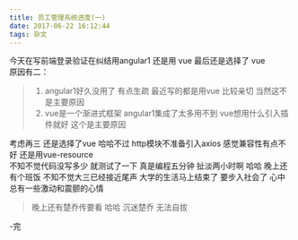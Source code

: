 ```yaml
---
title: 员工管理系统进度(一)
date: 2017-06-22 16:12:44
tags: 杂文
---
```

今天在写前端登录验证在纠结用angular1 还是用 vue  最后还是选择了 vue   
原因有二：
>  1. angular1好久没用了 有点生疏 最近写的都是用vue 比较亲切 当然这不是主要原因
>  2. vue是一个渐进式框架 angular1集成了太多用不到 vue想用什么引入插件就好 这个是主要原因  

考虑再三 还是选择了vue  哈哈不过 http模块不准备引入axios 感觉兼容性有点不好  还是用vue-resource    
不知不觉代码没写多少 就测试了一下  真是编程五分钟 扯淡两小时啊 哈哈 晚上还有个班饭  不知不觉大三已经接近尾声 大学的生活马上结束了 要步入社会了 心中总有一些激动和震颤的心情    
>晚上还有楚乔传要看 哈哈 沉迷楚乔 无法自拔  


-完
